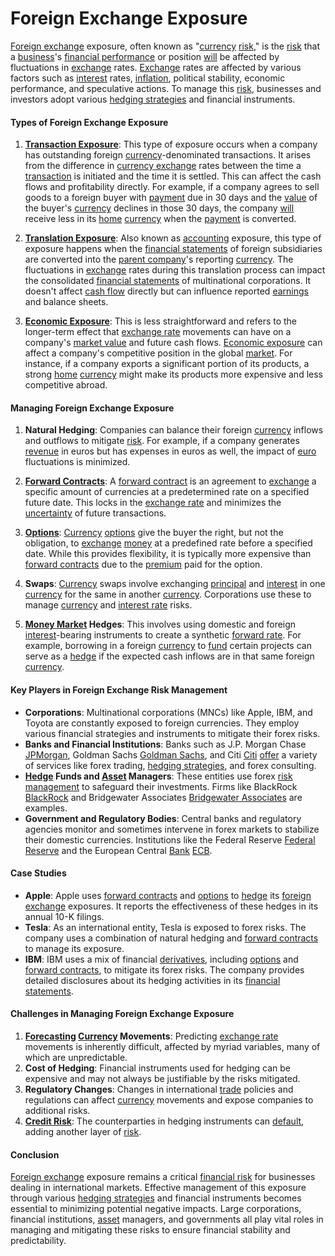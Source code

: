 # Foreign Exchange Exposure

[Foreign exchange](../f/foreign_exchange.md) exposure, often known as "[currency](../c/currency.md) [risk](../r/risk.md)," is the [risk](../r/risk.md) that a [business](../b/business.md)'s [financial performance](../f/financial_performance.md) or position [will](../w/will.md) be affected by fluctuations in [exchange](../e/exchange.md) rates. [Exchange](../e/exchange.md) rates are affected by various factors such as [interest](../i/interest.md) rates, [inflation](../i/inflation.md), political stability, economic performance, and speculative actions. To manage this [risk](../r/risk.md), businesses and investors adopt various [hedging strategies](../h/hedging_strategies.md) and financial instruments.

#### Types of Foreign Exchange Exposure

1. **[Transaction Exposure](../t/transaction_exposure.md)**: This type of exposure occurs when a company has outstanding foreign [currency](../c/currency.md)-denominated transactions. It arises from the difference in [currency exchange](../c/currency_exchange.md) rates between the time a [transaction](../t/transaction.md) is initiated and the time it is settled. This can affect the cash flows and profitability directly. For example, if a company agrees to sell goods to a foreign buyer with [payment](../p/payment.md) due in 30 days and the [value](../v/value.md) of the buyer's [currency](../c/currency.md) declines in those 30 days, the company [will](../w/will.md) receive less in its [home](../h/home.md) [currency](../c/currency.md) when the [payment](../p/payment.md) is converted.

2. **[Translation Exposure](../t/translation_exposure.md)**: Also known as [accounting](../a/accounting.md) exposure, this type of exposure happens when the [financial statements](../f/financial_statements.md) of foreign subsidiaries are converted into the [parent company](../p/parent_company.md)'s reporting [currency](../c/currency.md). The fluctuations in [exchange](../e/exchange.md) rates during this translation process can impact the consolidated [financial statements](../f/financial_statements.md) of multinational corporations. It doesn't affect [cash flow](../c/cash_flow.md) directly but can influence reported [earnings](../e/earnings.md) and balance sheets.

3. **[Economic Exposure](../e/economic_exposure.md)**: This is less straightforward and refers to the longer-term effect that [exchange rate](../e/exchange_rate.md) movements can have on a company's [market value](../m/market_value.md) and future cash flows. [Economic exposure](../e/economic_exposure.md) can affect a company's competitive position in the global [market](../m/market.md). For instance, if a company exports a significant portion of its products, a strong [home](../h/home.md) [currency](../c/currency.md) might make its products more expensive and less competitive abroad.

#### Managing Foreign Exchange Exposure

1. **Natural Hedging**: Companies can balance their foreign [currency](../c/currency.md) inflows and outflows to mitigate [risk](../r/risk.md). For example, if a company generates [revenue](../r/revenue.md) in euros but has expenses in euros as well, the impact of [euro](../e/euro.md) fluctuations is minimized.

2. **[Forward Contracts](../f/forward_contracts.md)**: A [forward contract](../f/forward_contract.md) is an agreement to [exchange](../e/exchange.md) a specific amount of currencies at a predetermined rate on a specified future date. This locks in the [exchange rate](../e/exchange_rate.md) and minimizes the [uncertainty](../u/uncertainty_in_trading.md) of future transactions.

3. **[Options](../o/options.md)**: [Currency](../c/currency.md) [options](../o/options.md) give the buyer the right, but not the obligation, to [exchange](../e/exchange.md) [money](../m/money.md) at a predefined rate before a specified date. While this provides flexibility, it is typically more expensive than [forward contracts](../f/forward_contracts.md) due to the [premium](../p/premium.md) paid for the option.

4. **Swaps**: [Currency](../c/currency.md) swaps involve exchanging [principal](../p/principal.md) and [interest](../i/interest.md) in one [currency](../c/currency.md) for the same in another [currency](../c/currency.md). Corporations use these to manage [currency](../c/currency.md) and [interest rate](../i/interest_rate.md) risks.

5. **[Money Market](../m/money_market.md) Hedges**: This involves using domestic and foreign [interest](../i/interest.md)-bearing instruments to create a synthetic [forward rate](../f/forward_rate.md). For example, borrowing in a foreign [currency](../c/currency.md) to [fund](../f/fund.md) certain projects can serve as a [hedge](../h/hedge.md) if the expected cash inflows are in that same foreign [currency](../c/currency.md).

#### Key Players in Foreign Exchange Risk Management

- **Corporations**: Multinational corporations (MNCs) like Apple, IBM, and Toyota are constantly exposed to foreign currencies. They employ various financial strategies and instruments to mitigate their forex risks.
- **Banks and Financial Institutions**: Banks such as J.P. Morgan Chase [JPMorgan](https://www.jpmorganchase.com/), Goldman Sachs [Goldman Sachs](https://www.goldmansachs.com/), and Citi [Citi](https://www.citigroup.com/citi/) [offer](../o/offer.md) a variety of services like forex trading, [hedging strategies](../h/hedging_strategies.md), and forex consulting.
- **[Hedge](../h/hedge.md) Funds and [Asset](../a/asset.md) Managers**: These entities use forex [risk management](../r/risk_management.md) to safeguard their investments. Firms like BlackRock [BlackRock](https://www.blackrock.com/) and Bridgewater Associates [Bridgewater Associates](https://www.bridgewater.com/) are examples.
- **Government and Regulatory Bodies**: Central banks and regulatory agencies monitor and sometimes intervene in forex markets to stabilize their domestic currencies. Institutions like the Federal Reserve [Federal Reserve](https://www.federalreserve.gov/) and the European Central [Bank](../b/bank.md) [ECB](https://www.ecb.europa.eu/).

#### Case Studies

- **Apple**: Apple uses [forward contracts](../f/forward_contracts.md) and [options](../o/options.md) to [hedge](../h/hedge.md) its [foreign exchange](../f/foreign_exchange.md) exposures. It reports the effectiveness of these hedges in its annual 10-K filings.
- **Tesla**: As an international entity, Tesla is exposed to forex risks. The company uses a combination of natural hedging and [forward contracts](../f/forward_contracts.md) to manage its exposure.
- **IBM**: IBM uses a mix of financial [derivatives](../d/derivatives.md), including [options](../o/options.md) and [forward contracts](../f/forward_contracts.md), to mitigate its forex risks. The company provides detailed disclosures about its hedging activities in its [financial statements](../f/financial_statements.md).

#### Challenges in Managing Foreign Exchange Exposure

1. **[Forecasting](../f/forecasting.md) [Currency](../c/currency.md) Movements**: Predicting [exchange rate](../e/exchange_rate.md) movements is inherently difficult, affected by myriad variables, many of which are unpredictable.
2. **Cost of Hedging**: Financial instruments used for hedging can be expensive and may not always be justifiable by the risks mitigated.
3. **Regulatory Changes**: Changes in international [trade](../t/trade.md) policies and regulations can affect [currency](../c/currency.md) movements and expose companies to additional risks.
4. **[Credit Risk](../c/credit_risk.md)**: The counterparties in hedging instruments can [default](../d/default.md), adding another layer of [risk](../r/risk.md).

#### Conclusion

[Foreign exchange](../f/foreign_exchange.md) exposure remains a critical [financial risk](../f/financial_risk.md) for businesses dealing in international markets. Effective management of this exposure through various [hedging strategies](../h/hedging_strategies.md) and financial instruments becomes essential to minimizing potential negative impacts. Large corporations, financial institutions, [asset](../a/asset.md) managers, and governments all play vital roles in managing and mitigating these risks to ensure financial stability and predictability.
